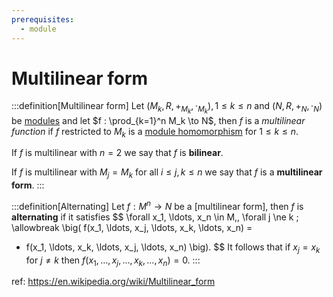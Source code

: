 ```yaml
---
prerequisites:
  - module
---
```


# Multilinear form

:::definition[Multilinear form]
Let $(M_k,R,+_{M_k},\cdot_{M_k}), 1 \le k \le n$ and $(N,R,+_N,\cdot_N)$ be [modules](module) and let $f : \prod_{k=1}^n M_k \to N$, then $f$ is a _multilinear function_ if $f$ restricted to $M_k$ is a [module homomorphism]() for $1 \le k \le n$.

If $f$ is multilinear with $n = 2$ we say that $f$ is **bilinear**.

If $f$ is multilinear with $M_j = M_k$ for all $i \le j, k \le n$ we say that $f$ is a **multilinear form**.
:::

:::definition[Alternating]
Let $f : M^n \to N$ be a [multilinear form], then $f$ is **alternating** if it satisfies
$$
\forall x_1, \ldots, x_n \in M,\, \forall j \ne k \;
\allowbreak
\big( f(x_1, \ldots, x_j, \ldots, x_k, \ldots, x_n) =
- f(x_1, \ldots, x_k, \ldots, x_j, \ldots, x_n) \big).
$$
It follows that if $x_j = x_k$ for $j \ne k$ then $f(x_1, \ldots, x_j, \ldots, x_k, \ldots, x_n) = 0$.
:::

ref: https://en.wikipedia.org/wiki/Multilinear_form
